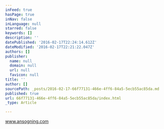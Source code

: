 ```yaml
---
inFeed: true
hasPage: true
inNav: false
inLanguage: null
starred: false
keywords: []
description: ''
datePublished: '2016-02-17T22:24:14.612Z'
dateModified: '2016-02-17T22:21:22.047Z'
authors: []
publisher:
  name: null
  domain: null
  url: null
  favicon: null
title: ''
author: []
sourcePath: _posts/2016-02-17-66f77131-466e-4ff6-84a5-5ecb55ac85da.md
published: true
url: 66f77131-466e-4ff6-84a5-5ecb55ac85da/index.html
_type: Article

---
```

www.ansogning.com